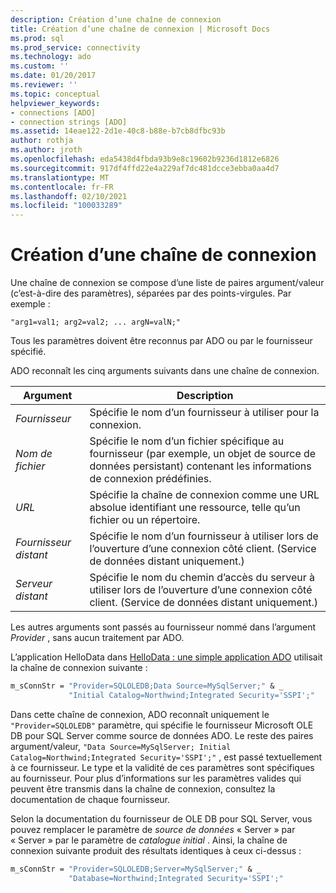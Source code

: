 ```yaml
---
description: Création d’une chaîne de connexion
title: Création d’une chaîne de connexion | Microsoft Docs
ms.prod: sql
ms.prod_service: connectivity
ms.technology: ado
ms.custom: ''
ms.date: 01/20/2017
ms.reviewer: ''
ms.topic: conceptual
helpviewer_keywords:
- connections [ADO]
- connection strings [ADO]
ms.assetid: 14eae122-2d1e-40c8-b88e-b7cb8dfbc93b
author: rothja
ms.author: jroth
ms.openlocfilehash: eda5438d4fbda93b9e8c19602b9236d1812e6826
ms.sourcegitcommit: 917df4ffd22e4a229af7dc481dcce3ebba0aa4d7
ms.translationtype: MT
ms.contentlocale: fr-FR
ms.lasthandoff: 02/10/2021
ms.locfileid: "100033289"
---
```

# <a name="creating-a-connection-string"></a>Création d’une chaîne de connexion
Une chaîne de connexion se compose d’une liste de paires argument/valeur (c’est-à-dire des paramètres), séparées par des points-virgules. Par exemple :  
  
```syntax
"arg1=val1; arg2=val2; ... argN=valN;"  
```  
  
 Tous les paramètres doivent être reconnus par ADO ou par le fournisseur spécifié.  
  
 ADO reconnaît les cinq arguments suivants dans une chaîne de connexion.  
  
|Argument|Description|  
|--------------|-----------------|  
|*Fournisseur*|Spécifie le nom d’un fournisseur à utiliser pour la connexion.|  
|*Nom de fichier*|Spécifie le nom d’un fichier spécifique au fournisseur (par exemple, un objet de source de données persistant) contenant les informations de connexion prédéfinies.|  
|*URL*|Spécifie la chaîne de connexion comme une URL absolue identifiant une ressource, telle qu’un fichier ou un répertoire.|  
|*Fournisseur distant*|Spécifie le nom d’un fournisseur à utiliser lors de l’ouverture d’une connexion côté client. (Service de données distant uniquement.)|  
|*Serveur distant*|Spécifie le nom du chemin d’accès du serveur à utiliser lors de l’ouverture d’une connexion côté client. (Service de données distant uniquement.)|  
  
 Les autres arguments sont passés au fournisseur nommé dans l’argument *Provider* , sans aucun traitement par ADO.  
  
 L’application HelloData dans [HelloData : une simple application ADO](./hellodata-a-simple-ado-application.md) utilisait la chaîne de connexion suivante :  
  
```vb
m_sConnStr = "Provider=SQLOLEDB;Data Source=MySqlServer;" & _  
             "Initial Catalog=Northwind;Integrated Security='SSPI';"  
```  
  
 Dans cette chaîne de connexion, ADO reconnaît uniquement le `"Provider=SQLOLEDB"` paramètre, qui spécifie le fournisseur Microsoft OLE DB pour SQL Server comme source de données ADO. Le reste des paires argument/valeur, `"Data Source=MySqlServer; Initial Catalog=Northwind;Integrated Security='SSPI';"` , est passé textuellement à ce fournisseur. Le type et la validité de ces paramètres sont spécifiques au fournisseur. Pour plus d’informations sur les paramètres valides qui peuvent être transmis dans la chaîne de connexion, consultez la documentation de chaque fournisseur.  
  
 Selon la documentation du fournisseur de OLE DB pour SQL Server, vous pouvez remplacer le paramètre de *source de données* « Server » par « Server » par le paramètre de *catalogue initial* . Ainsi, la chaîne de connexion suivante produit des résultats identiques à ceux ci-dessus :  
  
```vb
m_sConnStr = "Provider=SQLOLEDB;Server=MySqlServer;" & _  
             "Database=Northwind;Integrated Security='SSPI';"  
```